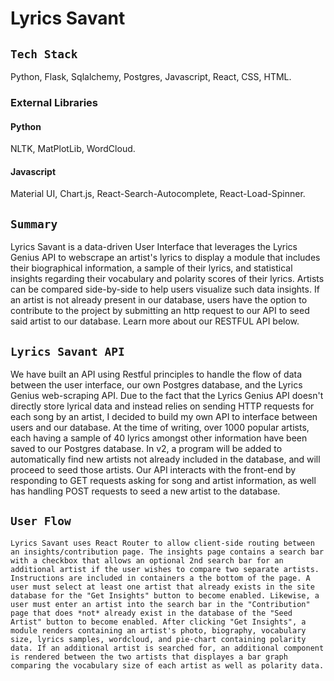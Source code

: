 # Lyrics Savant

## `Tech Stack`
Python, Flask, Sqlalchemy, Postgres, Javascript, React, CSS, HTML.
### External Libraries
#### Python
NLTK, MatPlotLib, WordCloud.
#### Javascript
Material UI, Chart.js, React-Search-Autocomplete, React-Load-Spinner.

## `Summary`

Lyrics Savant is a data-driven User Interface that leverages the Lyrics Genius API to webscrape an artist's lyrics to display a module that includes their biographical information, a sample of their lyrics, and statistical insights regarding their vocabulary and polarity scores of their lyrics. Artists can be compared side-by-side to help users visualize such data insights. If an artist is not already present in our database, users have the option to contribute to the project by submitting an http request to our API to seed said artist to our database. Learn more about our RESTFUL API below. 

## `Lyrics Savant API`

We have built an API using Restful principles to handle the flow of data between the user interface, our own Postgres database, and the Lyrics Genius web-scraping API. Due to the fact that the Lyrics Genius API doesn't directly store lyrical data and instead relies on sending HTTP requests for each song by an artist, I decided to build my own API to interface between users and our database. At the time of writing, over 1000 popular artists, each having a sample of 40 lyrics amongst other information have been saved to our Postgres database. In v2, a program will be added to automatically find new artists not already included in the database, and will proceed to seed those artists. Our API interacts with the front-end by responding to GET requests asking for song and artist information, as well has handling POST requests to seed a new artist to the database. 

## `User Flow`
`Lyrics Savant uses React Router to allow client-side routing between an insights/contribution page. The insights page contains a search bar with a checkbox that allows an optional 2nd search bar for an additional artist if the user wishes to compare two separate artists. Instructions are included in containers a the bottom of the page. A user must select at least one artist that already exists in the site database for the "Get Insights" button to become enabled. Likewise, a user must enter an artist into the search bar in the "Contribution" page that does *not* already exist in the database of the "Seed Artist" button to become enabled. After clicking "Get Insights", a module renders containing an artist's photo, biography, vocabulary size, lyrics samples, wordcloud, and pie-chart containing polarity data. If an additional artist is searched for, an additional component is rendered between the two artists that displayes a bar graph comparing the vocabulary size of each artist as well as polarity data.`

